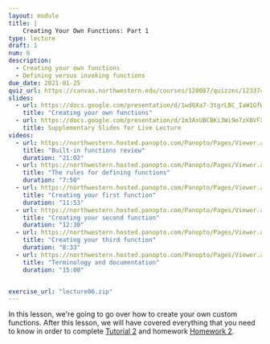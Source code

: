 ```yaml
---
layout: module
title: |
    Creating Your Own Functions: Part 1
type: lecture
draft: 1
num: 6
description:
  - Creating your own functions
  - Defining versus invoking functions
due_date: 2021-01-25
quiz_url: https://canvas.northwestern.edu/courses/120087/quizzes/123374
slides:
  - url: https://docs.google.com/presentation/d/1wd6Xa7-3tgrLBC_IaW1GfWrvIwx9S5bxW2wpNsuTTIQ/edit?usp=sharing
    title: "Creating your own functions"
  - url: https://docs.google.com/presentation/d/1m3AsUBCBKi3Wi9o7zXBVFXU1OXMYg7-V-Ykp8rS5O8Q/edit?usp=sharing
    title: Supplementary Slides for Live Lecture
videos:
  - url: https://northwestern.hosted.panopto.com/Panopto/Pages/Viewer.aspx?id=b5977462-323e-4ef8-8f01-ac430031a599
    title: "Built-in functions review"
    duration: "21:02"
  - url: https://northwestern.hosted.panopto.com/Panopto/Pages/Viewer.aspx?id=caf95756-c977-4be5-979a-ac43002bd2e6
    title: "The rules for defining functions"
    duration: "7:50"
  - url: https://northwestern.hosted.panopto.com/Panopto/Pages/Viewer.aspx?id=9e8ab45f-b4c8-459d-ac8a-ac43003b97da
    title: "Creating your first function"
    duration: "11:53"
  - url: https://northwestern.hosted.panopto.com/Panopto/Pages/Viewer.aspx?id=263968a6-30b2-41d5-bff4-ac43003f039c
    title: "Creating your second function"
    duration: "12:30"
  - url: https://northwestern.hosted.panopto.com/Panopto/Pages/Viewer.aspx?id=5706868e-c1b1-45bb-9602-ac430042922f
    title: "Creating your third function"
    duration: "8:33"
  - url: https://northwestern.hosted.panopto.com/Panopto/Pages/Viewer.aspx?id=cd19ef35-4be4-4c43-909f-ac4300478ccd
    title: "Terminology and documentation"
    duration: "15:00"


exercise_url: "lecture06.zip"
---
```


In this lesson, we're going to go over how to create your own custom functions. After this lesson, we will have covered everything that you need to know in order to complete [Tutorial 2](../assignments/tutorial02) and homework [Homework 2](../assignments/tutorial02).
